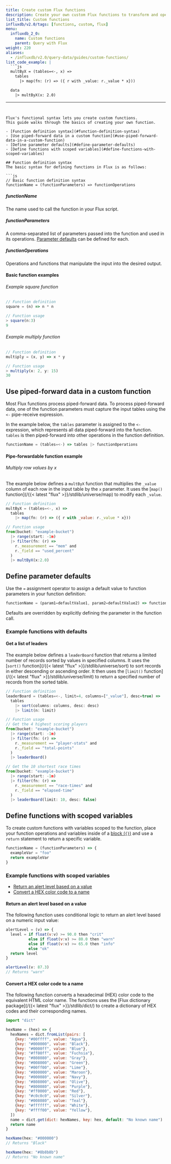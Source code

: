 ```yaml
---
title: Create custom Flux functions
description: Create your own custom Flux functions to transform and operate on data.
list_title: Custom functions
influxdb/v2.0/tags: [functions, custom, flux]
menu:
  influxdb_2_0:
    name: Custom functions
    parent: Query with Flux
weight: 220
aliases:
  - /influxdb/v2.0/query-data/guides/custom-functions/
list_code_example: |
  ```js
  multByX = (tables=<-, x) =>
    tables
      |> map(fn: (r) => ({ r with _value: r._value * x}))

  data
    |> multByX(x: 2.0)
  ```
---
```


Flux's functional syntax lets you create custom functions.
This guide walks through the basics of creating your own function.

- [Function definition syntax](#function-definition-syntax)
- [Use piped-forward data in a custom function](#use-piped-forward-data-in-a-custom-function)
- [Define parameter defaults](#define-parameter-defaults)
- [Define functions with scoped variables](#define-functions-with-scoped-variables)

## Function definition syntax
The basic syntax for defining functions in Flux is as follows:

```js
// Basic function definition syntax
functionName = (functionParameters) => functionOperations
```

##### functionName
The name used to call the function in your Flux script.  

##### functionParameters
A comma-separated list of parameters passed into the function and used in its operations.
[Parameter defaults](#define-parameter-defaults) can be defined for each.  

##### functionOperations
Operations and functions that manipulate the input into the desired output.

#### Basic function examples

###### Example square function
```js
// Function definition
square = (n) => n * n

// Function usage
> square(n:3)
9
```

###### Example multiply function
```js
// Function definition
multiply = (x, y) => x * y

// Function usage
> multiply(x: 2, y: 15)
30
```

## Use piped-forward data in a custom function
Most Flux functions process piped-forward data.
To process piped-forward data, one of the function
parameters must capture the input tables using the `<-` pipe-receive expression.

In the example below, the `tables` parameter is assigned to the `<-` expression,
which represents all data piped-forward into the function.
`tables` is then piped-forward into other operations in the function definition.

```js
functionName = (tables=<-) => tables |> functionOperations
```

#### Pipe-forwardable function example

###### Multiply row values by x
The example below defines a `multByX` function that multiplies the `_value` column
of each row in the input table by the `x` parameter.
It uses the [`map()` function](/{{< latest "flux" >}}/stdlib/universe/map)
to modify each `_value`.

```js
// Function definition
multByX = (tables=<-, x) =>
  tables
    |> map(fn: (r) => ({ r with _value: r._value * x}))

// Function usage
from(bucket: "example-bucket")
  |> range(start: -1m)
  |> filter(fn: (r) =>
    r._measurement == "mem" and
    r._field == "used_percent"
  )
  |> multByX(x:2.0)
```

## Define parameter defaults
Use the `=` assignment operator to assign a default value to function parameters
in your function definition:

```js
functionName = (param1=defaultValue1, param2=defaultValue2) => functionOperation
```

Defaults are overridden by explicitly defining the parameter in the function call.

### Example functions with defaults

#### Get a list of leaders
The example below defines a `leaderBoard` function that returns a limited number
of records sorted by values in specified columns.
It uses the [`sort()` function](/{{< latest "flux" >}}/stdlib/universe/sort)
to sort records in either descending or ascending order.
It then uses the [`limit()` function](/{{< latest "flux" >}}/stdlib/universe/limit)
to return a specified number of records from the sorted table.

```js
// Function definition
leaderBoard = (tables=<-, limit=4, columns=["_value"], desc=true) =>
  tables
    |> sort(columns: columns, desc: desc)
    |> limit(n: limit)

// Function usage
// Get the 4 highest scoring players
from(bucket: "example-bucket")
  |> range(start: -1m)
  |> filter(fn: (r) =>
    r._measurement == "player-stats" and
    r._field == "total-points"
  )
  |> leaderBoard()

// Get the 10 shortest race times
from(bucket: "example-bucket")
  |> range(start: -1m)
  |> filter(fn: (r) =>
    r._measurement == "race-times" and
    r._field == "elapsed-time"
  )
  |> leaderBoard(limit: 10, desc: false)
```

## Define functions with scoped variables
To create custom functions with variables scoped to the function, place your
function operations and variables inside of a [block (`{}`)](/influxdb/v2.0/reference/flux/language/blocks/)
and use a `return` statement to return a specific variable.

```js
functionName = (functionParameters) => {
  exampleVar = "foo"
  return exampleVar
}
```

### Example functions with scoped variables

- [Return an alert level based on a value](#return-an-alert-level-based-on-a-value)
- [Convert a HEX color code to a name](#convert-a-hex-color-code-to-a-name)

#### Return an alert level based on a value
The following function uses conditional logic to return an alert level based on
a numeric input value:

```js
alertLevel = (v) => {
  level = if float(v:v) >= 90.0 then "crit"
          else if float(v:v) >= 80.0 then "warn"
          else if float(v:v) >= 65.0 then "info"
          else "ok"
  return level
}

alertLevel(v: 87.3)
// Returns "warn"
```

#### Convert a HEX color code to a name
The following function converts a hexadecimal (HEX) color code to the equivalent HTML color name.
The functions uses the [Flux dictionary package](/{{< latest "flux" >}}/stdlib/dict/)
to create a dictionary of HEX codes and their corresponding names.

```js
import "dict"

hexName = (hex) => {
  hexNames = dict.fromList(pairs: [
    {key: "#00ffff", value: "Aqua"},
    {key: "#000000", value: "Black"},
    {key: "#0000ff", value: "Blue"},
    {key: "#ff00ff", value: "Fuchsia"},
    {key: "#808080", value: "Gray"},
    {key: "#008000", value: "Green"},
    {key: "#00ff00", value: "Lime"},
    {key: "#800000", value: "Maroon"},
    {key: "#000080", value: "Navy"},
    {key: "#808000", value: "Olive"},
    {key: "#800080", value: "Purple"},
    {key: "#ff0000", value: "Red"},
    {key: "#c0c0c0", value: "Silver"},
    {key: "#008080", value: "Teal"},
    {key: "#ffffff", value: "White"},
    {key: "#ffff00", value: "Yellow"},
  ])  
  name = dict.get(dict: hexNames, key: hex, default: "No known name")
  return name
}

hexName(hex: "#000000")
// Returns "Black"

hexName(hex: "#8b8b8b")
// Returns "No known name"
```
